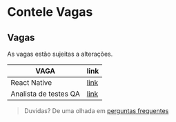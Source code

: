 # Contele Vagas

## Vagas
As vagas estão sujeitas a alterações.

| VAGA | link |
| ------ | ------ |
| React Native | [link](react-native) |
| Analista de testes QA | [link](qa) |


> Duvidas? De uma olhada em [perguntas frequentes](perguntas_frequentes)